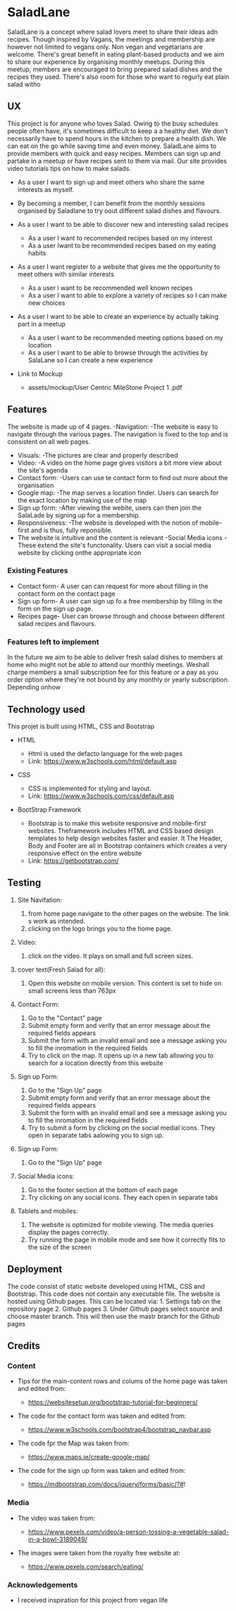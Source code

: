 


# SaladLane

SaladLane is a concept where salad lovers meet to share their ideas adn recipes. Though inspired by Vagans, the meetings and membership are however not limited to vegans only. Non vegan and vegetarians are welcome. There's great benefit in eating plant-based products and we aim to share our experience by organising monthly meetups. During this meetup, members are encouraged to bring prepared salad dishes and the recipes they used. There's also room for those who want to regurly eat plain salad witho



## UX

This project is for anyone who loves Salad. Owing to the busy schedules people often have, it's sometimes difficult to keep a 
a healthy diet. We don't necessarily have to spend hours in the kitchen to prepare a health dish. We can eat on the go while saving time and even money. SaladLane aims to provide members with quick and easy recipes. Members can sign up and partake in a meetup or have recipes sent to them via mail. Our site provides video tutorials tips on how to make salads.

- As a user I want to sign up and meet others who share the same interests as myself.
- By becoming a member, I can benefit from the monthly sessions organised by Saladlane to try oout different salad dishes and        flavours.

- As a user I want to be able to discover new and interesting salad recipes
  - As a user I want to recommended recipes based on my interest
  - As a user Iwant to be recommended recipes based on my eating habits
  
- As a user I want register to a website that gives me the opportunity to meet others with similar interests
  - As a user  i want to be recommended well known recipes 
  - As a user I want to able to explore a variety of recipes so I can make new choices

- As a user I want to be able to create an experience by actually taking part in a meetup
  - As a user I want to be recommended meeting options based on my location 
  - As a user I want to be able to browse through the activities by SalaLane so I can create a new experience
  
- Link to Mockup
  - assets/mockup/User Centric MileStone  Project 1 .pdf

## Features

The website is made up of 4 pages. 
-Navigation:
  -The website is easy to navigate through the various pages. The navigation is fixed to the top and is consistent on all web pages.
- Visuals: 
  -The pictures are clear and properly described
- Video: 
   -A video on the home page gives visitors a bit more view about the site's agenda 
- Contact form:
  -Users can use te contact form to find out more about the organisation
- Google map:
  -The map serves a location finder. Users can search for the exact location by making use of the map 
- Sign up form:
  -After viewing the webite, users can then join the SalaLade by signing up for a membership.
- Responsiveness:
  -The website is developed with the notion of mobile-first and is thus, fully reponsible.
- The website is intuitive and the content is relevant 
-Social Media icons
  -These extend the site's functonality. Users can visit a social media website by clicking onthe appropriate icon
  
### Existing Features

- Contact form- A user can can request for more about filling in the contact form on the contact page
- Sign up form- A user can sign up fo a free membership by filling in the form on the sign up page.
- Recipes page- User can browse through and choose between different salad recipes and flavours. 

### Features left to implement

In the future we aim to be able to deliver fresh salad dishes to members at home who might not be able to attend our monthly meetings.
Weshall charge members a small subscription fee for this feature or a pay as you order option where they're not bound by any monthly or yearly subscription. Depending onhow 
 
## Technology used
This projet is built using HTML, CSS and Bootstrap

- HTML 
  - Html is used the defacto language for the web pages
  - Link: https://www.w3schools.com/html/default.asp
  
- CSS
  - CSS is implemented for styling and layout.
  - Link: https://www.w3schools.com/css/default.asp
    
- BootStrap Framework
  - Bootstrap is to make this website responsive and mobile-first websites. Theframework includes HTML and CSS based design templates to help design websites faster and easier. It The Header, Body and Footer are all in Bootstrap containers which creates a very responsive effect on the entire website
  - Link: https://getbootstrap.com/

## Testing

1. Site Navifation:
   1. from home page navigate to the other pages on the website. The link s work as intended.
   2. clicking on the logo brings you to the home page.

2. Video:
   1. click on the video. It plays on small and full screen sizes. 

3. cover text(Fresh Salad for all):
   1. Open this website on mobile version. This content is set to hide on small screens less than 763px

4. Contact Form:
   1. Go to the "Contact" page
   2. Submit empty form and verify that an error message about the required fields appears
   3. Submit the form with an invalid email and see a message asking you to fill the inromation in the required fields 
   4. Try to click on the map. It opens up in a new tab allowing you to search for a location directly from this website
  
5. Sign up Form:
   1. Go to the "Sign Up" page
   2. Submit empty form and verify that an error message about the required fields appears
   3. Submit the form with an invalid email and see a message asking you to fill the inromation in the required fields 
   4. Try to submit a form by clicking on the social medial icons. They open in separate tabs aalowing you to sign up.

6. Sign up Form:
   1. Go to the "Sign Up" page
 
7. Social Media icons:
   1. Go to the footer section at the bottom of each page
   2. Try clicking on any social icons. They each open in separate tabs 
 
8. Tablets and mobiles:
    1. The website is optimized for mobile viewing. The media queries display the pages correctly.
    2. Try running the page in mobile mode and see how it correctly fits to the size of the screen 
  

## Deployment

The code consist of static website developed using HTML, CSS and Bootstrap. This code does not contain any executable file. The website is hosted
using Github pages. This can be located via:
    1. Settings tab on the repository page
    2. Github pages
    3. Under Github pages select source and choose master branch. This will then use the mastr branch for the Github pages

## Credits

### Content

- Tips for the main-content rows and colums of the home page was taken and edited from:
  - https://websitesetup.org/bootstrap-tutorial-for-beginners/
  
- The code for the contact form was taken and edited from:
  - https://www.w3schools.com/bootstrap4/bootstrap_navbar.asp
  
- The code fpr the Map was taken from:
  - https://www.maps.ie/create-google-map/
  
- The code for the sign up form was taken and edited from: 
  - https://mdbootstrap.com/docs/jquery/forms/basic/?#!
  
### Media
  
- The video was taken from:
  - https://www.pexels.com/video/a-person-tossing-a-vegetable-salad-in-a-bowl-3189049/
  
- The images were taken from the royalty free website at:
  - https://www.pexels.com/search/eating/ 

### Acknowledgements
- I received inspiration for this project from vegan life


